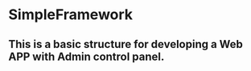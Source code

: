 SimpleFramework
================

This is a basic structure for developing a Web APP with Admin control panel.
------
